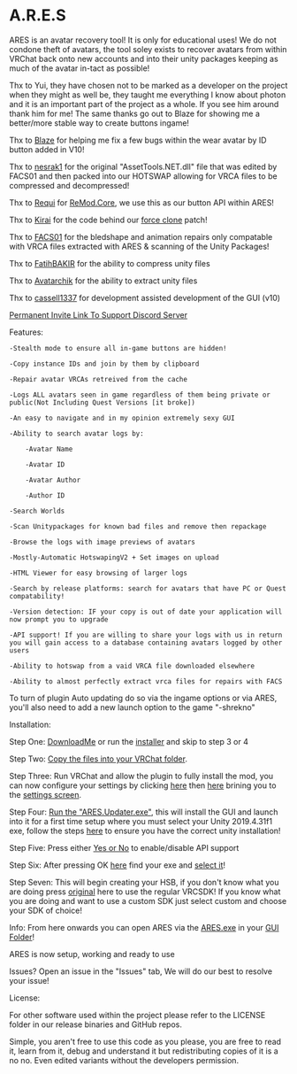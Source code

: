 # A.R.E.S

ARES is an avatar recovery tool! It is only for educational uses! We do not condone theft of avatars, the tool soley exists to recover avatars from within VRChat back onto new accounts and into their unity packages keeping as much of the avatar in-tact as possible!

Thx to Yui, they have chosen not to be marked as a developer on the project when they might as well be, they taught me everything I know about photon and it is an important part of the project as a whole. If you see him around thank him for me! The same thanks go out to Blaze for showing me a better/more stable way to create buttons ingame!

Thx to [Blaze](https://github.com/WTFBlaze) for helping me fix a few bugs within the wear avatar by ID button added in V10!

Thx to [nesrak1](https://github.com/nesrak1/AssetsTools.NET) for the original "AssetTools.NET.dll" file that was edited by FACS01 and then packed into our HOTSWAP allowing for VRCA files to be compressed and decompressed!

Thx to [Requi](https://github.com/RequiDev) for [ReMod.Core](https://github.com/RequiDev/ReMod.Core), we use this as our button API within ARES!

Thx to [Kirai](https://github.com/xKiraiChan) for the code behind our [force clone](https://github.com/Astrum-Project/AstralClone) patch!

Thx to [FACS01](https://github.com/FACS01-01/FACS_Utilities) for the bledshape and animation repairs only compatable with VRCA files extracted with ARES & scanning of the Unity Packages!

Thx to [FatihBAKIR](https://github.com/FatihBAKIR/UnityPacker) for the ability to compress unity files

Thx to [Avatarchik](https://github.com/Avatarchik/UnityPackageExtractor) for the ability to extract unity files

Thx to [cassell1337](https://github.com/cassell1337) for development assisted development of the GUI (v10)

[Permanent Invite Link To Support Discord Server](https://discord.gg/dhSdMsfgWe)

Features:

    -Stealth mode to ensure all in-game buttons are hidden!

    -Copy instance IDs and join by them by clipboard

    -Repair avatar VRCAs retreived from the cache

	-Logs ALL avatars seen in game regardless of them being private or public(Not Including Quest Versions [it broke])
	
	-An easy to navigate and in my opinion extremely sexy GUI
	
	-Ability to search avatar logs by:
	
		-Avatar Name
		
		-Avatar ID
		
		-Avatar Author

		-Author ID

	-Search Worlds

	-Scan Unitypackages for known bad files and remove then repackage
	
	-Browse the logs with image previews of avatars
	
	-Mostly-Automatic HotswapingV2 + Set images on upload
	
	-HTML Viewer for easy browsing of larger logs

    -Search by release platforms: search for avatars that have PC or Quest compatability!
	
	-Version detection: IF your copy is out of date your application will now prompt you to upgrade

    -API support! If you are willing to share your logs with us in return you will gain access to a database containing avatars logged by other users

    -Ability to hotswap from a vaid VRCA file downloaded elsewhere

    -Ability to almost perfectly extract vrca files for repairs with FACS
	
To turn of plugin Auto updating do so via the ingame options or via ARES, you'll also need to add a new launch option to the game "-shrekno"

Installation:
	
Step One: [DownloadMe](https://github.com/Dean2k/A.R.E.S/releases/latest/download/DRAG.CONTENTS.INTO.VRChat.FOLDER.zip) or run the [installer](https://github.com/Dean2k/A.R.E.S/releases/latest/download/ARES.Installer.exe) and skip to step 3 or 4

Step Two: [Copy the files into your VRChat folder](https://i.imgur.com/izsyjz8.gif).

Step Three: Run VRChat and allow the plugin to fully install the mod, you can now configure your settings by clicking [here](https://i.imgur.com/iXi8VXv.png) then [here](https://i.imgur.com/3y0XZeJ.png) brining you to the [settings screen](https://i.imgur.com/nyV5Sse.png).

Step Four: [Run the "ARES.Updater.exe"](https://i.imgur.com/XfHDP2Z.gif), this will install the GUI and launch into it for a first time setup where you must select your Unity 2019.4.31f1 exe, follow the steps [here](https://rentry.org/LargestGithubSupportUnityInst) to ensure you have the correct unity installation!

Step Five: Press either [Yes or No](https://i.imgur.com/I4OBNJk.png) to enable/disable API support 

Step Six: After pressing OK [here](https://i.imgur.com/mWTjR3G.png) find your exe and [select it](https://i.imgur.com/BydfbV8.png)!

Step Seven: This will begin creating your HSB, if you don't know what you are doing press [original](https://i.imgur.com/NpcDrMu.png) here to use the regular VRCSDK! If you know what you are doing and want to use a custom SDK just select custom and choose your SDK of choice!

Info: From here onwards you can open ARES via the [ARES.exe](https://i.imgur.com/F3NDgCb.png) in your [GUI Folder](https://i.imgur.com/ovleFKV.png)!

ARES is now setup, working and ready to use

Issues? Open an issue in the "Issues" tab, We will do our best to resolve your issue!

License:

For other software used within the project please refer to the LICENSE folder in our release binaries and GitHub repos.

Simple, you aren't free to use this code as you please, you are free to read it, learn from it, debug and understand it but redistributing copies of it is a no no. Even edited variants without the developers permission.

